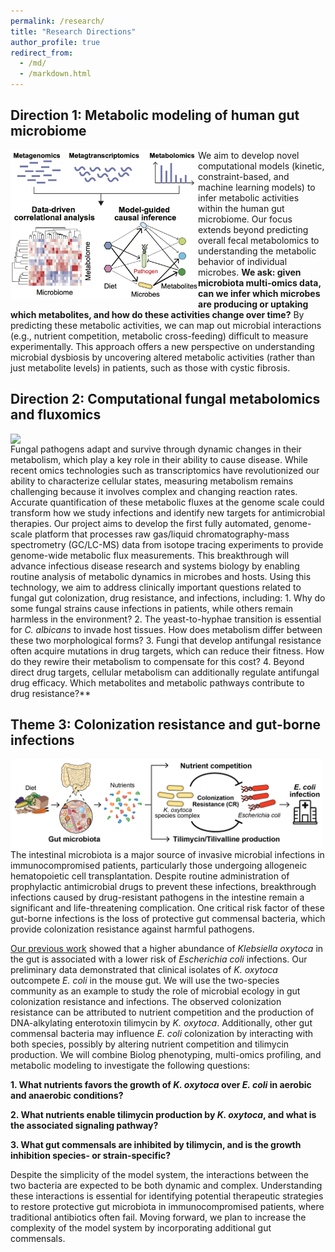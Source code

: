 ```yaml
---
permalink: /research/
title: "Research Directions"
author_profile: true
redirect_from: 
  - /md/
  - /markdown.html
---
```


## Direction 1: Metabolic modeling of human gut microbiome
<img src="../images/Theme1_schematic.png" align="left" width="300px"/>
We aim to develop novel computational models (kinetic, constraint-based, and machine learning models) to infer metabolic activities within the human gut microbiome. Our focus extends beyond predicting overall fecal metabolomics to understanding the metabolic behavior of individual microbes. <strong>We ask: given microbiota multi-omics data, can we infer which microbes are producing or uptaking which metabolites, and how do these activities change over time?</strong> By predicting these metabolic activities, we can map out microbial interactions (e.g., nutrient competition, metabolic cross-feeding) difficult to measure experimentally. This approach offers a new perspective on understanding microbial dysbiosis by uncovering altered metabolic activities (rather than just metabolite levels) in patients, such as those with cystic fibrosis.

## Direction 2: Computational fungal metabolomics and fluxomics
<img src="../images/Theme2_schematic.png" align="left" width="500px"/>
Fungal pathogens adapt and survive through dynamic changes in their metabolism, which play a key role in their ability to cause disease. While recent omics technologies such as transcriptomics have revolutionized our ability to characterize cellular states, measuring metabolism remains challenging because it involves complex and changing reaction rates. Accurate quantification of these metabolic fluxes at the genome scale could transform how we study infections and identify new targets for antimicrobial therapies. Our project aims to develop the first fully automated, genome-scale platform that processes raw gas/liquid chromatography-mass spectrometry (GC/LC-MS) data from isotope tracing experiments to provide genome-wide metabolic flux measurements. This breakthrough will advance infectious disease research and systems biology by enabling routine analysis of metabolic dynamics in microbes and hosts. Using this technology, we aim to address clinically important questions related to fungal gut colonization, drug resistance, and infections, including:  
1. Why do some fungal strains cause infections in patients, while others remain harmless in the environment?
2. The yeast-to-hyphae transition is essential for <i>C. albicans</i> to invade host tissues. How does metabolism differ between these two morphological forms?
3. Fungi that develop antifungal resistance often acquire mutations in drug targets, which can reduce their fitness. How do they rewire their metabolism to compensate for this cost?
4. Beyond direct drug targets, cellular metabolism can additionally regulate antifungal drug efficacy. Which metabolites and metabolic pathways contribute to drug resistance?**

## Theme 3: Colonization resistance and gut-borne infections
<img src="../images/Theme3_schematic.png" align="left" width="500px"/>
<p>The intestinal microbiota is a major source of invasive microbial infections in immunocompromised patients, particularly those undergoing allogeneic hematopoietic cell transplantation. Despite routine administration of prophylactic antimicrobial drugs to prevent these infections, breakthrough infections caused by drug-resistant pathogens in the intestine remain a significant and life-threatening complication. One critical risk factor of these gut-borne infections is the loss of protective gut commensal bacteria, which provide colonization resistance against harmful pathogens.</p>
	
[Our previous work](https://www.cell.com/cell-host-microbe/fulltext/S1931-3128(23)00220-2?dgcid=raven_jbs_etoc_email) showed that a higher abundance of <i>Klebsiella oxytoca</i> in the gut is associated with a lower risk of <i>Escherichia coli</i> infections. Our preliminary data demonstrated that clinical isolates of <i>K. oxytoca</i> outcompete <i>E. coli</i> in the mouse gut. We will use the two-species community as an example to study the role of microbial ecology in gut colonization resistance and infections. The observed colonization resistance can be attributed to nutrient competition and the production of DNA-alkylating enterotoxin tilimycin by <i>K. oxytoca</i>. Additionally, other gut commensal bacteria may influence <i>E. coli</i> colonization by interacting with both species, possibly by altering nutrient competition and tilimycin production. We will combine Biolog phenotyping, multi-omics profiling, and metabolic modeling to investigate the following questions:

**1. What nutrients favors the growth of <i>K. oxytoca</i> over <i>E. coli</i> in aerobic and anaerobic conditions?**

**2. What nutrients enable tilimycin production by <i>K. oxytoca</i>, and what is the associated signaling pathway?**

**3. What gut commensals are inhibited by tilimycin, and is the growth inhibition species- or strain-specific?**

<p>Despite the simplicity of the model system, the interactions between the two bacteria are expected to be both dynamic and complex. Understanding these interactions is essential for identifying potential therapeutic strategies to restore protective gut microbiota in immunocompromised patients, where traditional antibiotics often fail. Moving forward, we plan to increase the complexity of the model system by incorporating additional gut commensals.</p>



